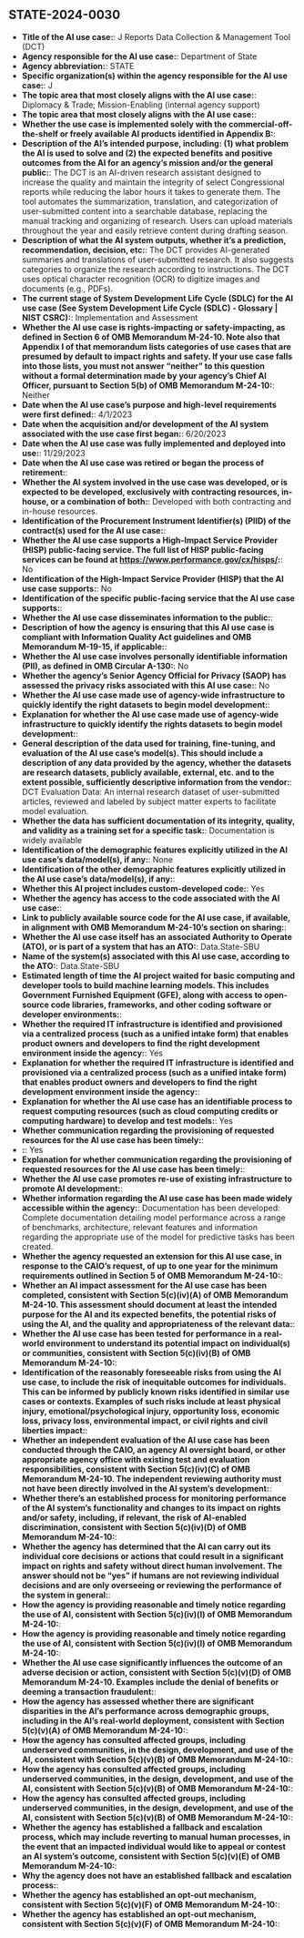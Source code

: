 ## STATE-2024-0030
+ **Title of the AI use case:**: J Reports Data Collection & Management Tool (DCT)
+ **Agency responsible for the AI use case:**: Department of State
+ **Agency abbreviation:**: STATE
+ **Specific organization(s) within the agency responsible for the AI use case:**: J
+ **The topic area that most closely aligns with the AI use case:**: Diplomacy & Trade; Mission-Enabling (internal agency support)
+ **The topic area that most closely aligns with the AI use case:**: 
+ **Whether the use case is implemented solely with the commercial-off-the-shelf or freely available AI products identified in Appendix B:**: 
+ **Description of the AI’s intended purpose, including: (1) what problem the AI is used to solve and (2) the expected benefits and positive outcomes from the AI for an agency’s mission and/or the general public:**: The DCT is an AI-driven research assistant designed to increase the quality and maintain the integrity of select Congressional reports while reducing the labor hours it takes to generate them. The tool automates the summarization, translation, and categorization of user-submitted content into a searchable database, replacing the manual tracking and organizing of research.  Users can upload materials throughout the year and easily retrieve content during drafting season.
+ **Description of what the AI system outputs, whether it’s a prediction, recommendation, decision, etc:**: The DCT provides AI-generated summaries and translations of user-submitted research.  It also suggests categories to organize the research according to instructions. The DCT uses optical character recognition (OCR) to digitize images and documents (e.g., PDFs).
+ **The current stage of System Development Life Cycle (SDLC) for the AI use case (See System Development Life Cycle (SDLC) - Glossary | NIST CSRC):**: Implementation and Assessment
+ **Whether the AI use case is rights-impacting or safety-impacting, as defined in Section 6 of OMB Memorandum M-24-10. Note also that Appendix I of that memorandum lists categories of use cases that are presumed by default to impact rights and safety. If your use case falls into those lists, you must not answer “neither” to this question without a formal determination made by your agency’s Chief AI Officer, pursuant to Section 5(b) of OMB Memorandum M-24-10:**: Neither
+ **Date when the AI use case’s purpose and high-level requirements were first defined:**: 4/1/2023
+ **Date when the acquisition and/or development of the AI system associated with the use case first began:**: 6/20/2023
+ **Date when the AI use case was fully implemented and deployed into use:**: 11/29/2023
+ **Date when the AI use case was retired or began the process of retirement:**: 
+ **Whether the AI system involved in the use case was developed, or is expected to be developed, exclusively with contracting resources, in-house, or a combination of both:**: Developed with both contracting and in-house resources.
+ **Identification of the Procurement Instrument Identifier(s) (PIID) of the contract(s) used for the AI use case:**: 
+ **Whether the AI use case supports a High-Impact Service Provider (HISP) public-facing service. The full list of HISP public-facing services can be found at https://www.performance.gov/cx/hisps/:**: No
+ **Identification of the High-Impact Service Provider (HISP) that the AI use case supports:**: No
+ **Identification of the specific public-facing service that the AI use case supports:**: 
+ **Whether the AI use case disseminates information to the public:**: 
+ **Description of how the agency is ensuring that this AI use case is compliant with Information Quality Act guidelines and OMB Memorandum M-19-15, if applicable:**: 
+ **Whether the AI use case involves personally identifiable information (PII), as defined in OMB Circular A-130:**: No
+ **Whether the agency’s Senior Agency Official for Privacy (SAOP) has assessed the privacy risks associated with this AI use case:**: No
+ **Whether the AI use case made use of agency-wide infrastructure to quickly identify the right datasets to begin model development:**: 
+ **Explanation for whether the AI use case made use of agency-wide infrastructure to quickly identify the rights datasets to begin model development:**: 
+ **General description of the data used for training, fine-tuning, and evaluation of the AI use case’s model(s). This should include a description of any data provided by the agency, whether the datasets are research datasets, publicly available, external, etc. and to the extent possible, sufficiently descriptive information from the vendor:**: DCT Evaluation Data: An internal research dataset of user-submitted articles, reviewed and labeled by subject matter experts to facilitate model evaluation.
+ **Whether the data has sufficient documentation of its integrity, quality, and validity as a training set for a specific task:**: Documentation is widely available
+ **Identification of the demographic features explicitly utilized in the AI use case’s data/model(s), if any:**: None
+ **Identification of the other demographic features explicitly utilized in the AI use case’s data/model(s), if any:**: 
+ **Whether this AI project includes custom-developed code:**: Yes
+ **Whether the agency has access to the code associated with the AI use case:**: 
+ **Link to publicly available source code for the AI use case, if available, in alignment with OMB Memorandum M-24-10’s section on sharing:**: 
+ **Whether the AI use case itself has an associated Authority to Operate (ATO), or is part of a system that has an ATO:**: Data.State-SBU
+ **Name of the system(s) associated with this AI use case, according to the ATO:**: Data.State-SBU
+ **Estimated length of time the AI project waited for basic computing and developer tools to build machine learning models. This includes Government Furnished Equipment (GFE), along with access to open-source code libraries, frameworks, and other coding software or developer environments:**: 
+ **Whether the required IT infrastructure is identified and provisioned via a centralized process (such as a unified intake form) that enables product owners and developers to find the right development environment inside the agency:**: Yes
+ **Explanation for whether the required IT infrastructure is identified and provisioned via a centralized process (such as a unified intake form) that enables product owners and developers to find the right development environment inside the agency:**: 
+ **Explanation for whether the AI use case has an identifiable process to request computing resources (such as cloud computing credits or computing hardware) to develop and test models:**: Yes
+ **Whether communication regarding the provisioning of requested resources for the AI use case has been timely:**: 
+ **:**: Yes
+ **Explanation for whether communication regarding the provisioning of requested resources for the AI use case has been timely:**: 
+ **Whether the AI use case promotes re-use of existing infrastructure to promote AI development:**: 
+ **Whether information regarding the AI use case has been made widely accessible within the agency:**: Documentation has been developed: Complete documentation detailing model performance across a range of benchmarks, architecture, relevant features and information regarding the appropriate use of the model for predictive tasks has been created.
+ **Whether the agency requested an extension for this AI use case, in response to the CAIO’s request, of up to one year for the minimum requirements outlined in Section 5 of OMB Memorandum M-24-10:**: 
+ **Whether an AI impact assessment for the AI use case has been completed, consistent with Section 5(c)(iv)(A) of OMB Memorandum M-24-10. This assessment should document at least the intended purpose for the AI and its expected benefits, the potential risks of using the AI, and the quality and appropriateness of the relevant data:**: 
+ **Whether the AI use case has been tested for performance in a real-world environment to understand its potential impact on individual(s) or communities, consistent with Section 5(c)(iv)(B) of OMB Memorandum M-24-10:**: 
+ **Identification of the reasonably foreseeable risks from using the AI use case, to include the risk of inequitable outcomes for individuals. This can be informed by publicly known risks identified in similar use cases or contexts. Examples of such risks include at least physical injury, emotional/psychological injury, opportunity loss, economic loss, privacy loss, environmental impact, or civil rights and civil liberties impact:**: 
+ **Whether an independent evaluation of the AI use case has been conducted through the CAIO, an agency AI oversight board, or other appropriate agency office with existing test and evaluation responsibilities, consistent with Section 5(c)(iv)(C) of OMB Memorandum M-24-10. The independent reviewing authority must not have been directly involved in the AI system’s development:**: 
+ **Whether there’s an established process for monitoring performance of the AI system’s functionality and changes to its impact on rights and/or safety, including, if relevant, the risk of AI-enabled discrimination, consistent with Section 5(c)(iv)(D) of OMB Memorandum M-24-10:**: 
+ **Whether the agency has determined that the AI can carry out its individual core decisions or actions that could result in a significant impact on rights and safety without direct human involvement. The answer should not be “yes” if humans are not reviewing individual decisions and are only overseeing or reviewing the performance of the system in general:**: 
+ **How the agency is providing reasonable and timely notice regarding the use of AI, consistent with Section 5(c)(iv)(I) of OMB Memorandum M-24-10:**: 
+ **How the agency is providing reasonable and timely notice regarding the use of AI, consistent with Section 5(c)(iv)(I) of OMB Memorandum M-24-10:**: 
+ **Whether the AI use case significantly influences the outcome of an adverse decision or action, consistent with Section 5(c)(v)(D) of OMB Memorandum M-24-10. Examples include the denial of benefits or deeming a transaction fraudulent:**: 
+ **How the agency has assessed whether there are significant disparities in the AI’s performance across demographic groups, including in the AI’s real-world deployment, consistent with Section 5(c)(v)(A) of OMB Memorandum M-24-10:**: 
+ **How the agency has consulted affected groups, including underserved communities, in the design, development, and use of the AI, consistent with Section 5(c)(v)(B) of OMB Memorandum M-24-10:**: 
+ **How the agency has consulted affected groups, including underserved communities, in the design, development, and use of the AI, consistent with Section 5(c)(v)(B) of OMB Memorandum M-24-10:**: 
+ **How the agency has consulted affected groups, including underserved communities, in the design, development, and use of the AI, consistent with Section 5(c)(v)(B) of OMB Memorandum M-24-10:**: 
+ **Whether the agency has established a fallback and escalation process, which may include reverting to manual human processes, in the event that an impacted individual would like to appeal or contest an AI system’s outcome, consistent with Section 5(c)(v)(E) of OMB Memorandum M-24-10:**: 
+ **Why the agency does not have an established fallback and escalation process:**: 
+ **Whether the agency has established an opt-out mechanism, consistent with Section 5(c)(v)(F) of OMB Memorandum M-24-10:**: 
+ **Whether the agency has established an opt-out mechanism, consistent with Section 5(c)(v)(F) of OMB Memorandum M-24-10:**: 